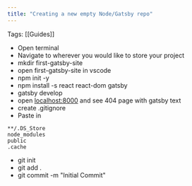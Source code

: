 ```yaml
---
title: "Creating a new empty Node/Gatsby repo"
---
```


Tags: [[Guides]]

- Open terminal
- Navigate to wherever you would like to store your project
- mkdir first-gatsby-site
- open first-gatsby-site in vscode
- npm init -y
- npm install -s react react-dom gatsby
- gatsby develop
- open [localhost:8000](http://localhost:8000) and see 404 page with gatsby text
- create .gitignore
- Paste in
```
**/.DS_Store
node_modules
public
.cache
```
- git init
- git add .
- git commit -m "Initial Commit"

